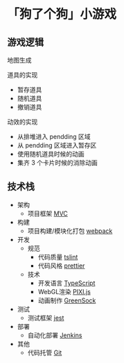 # 「狗了个狗」小游戏

## 游戏逻辑

地图生成

道具的实现

* 暂存道具
* 随机道具
* 撤销道具

动效的实现

* 从排堆进入 pendding 区域
* 从 pendding 区域进入暂存区
* 使用随机道具时候的动画
* 集齐 3 个卡片时候的消除动画

## 技术栈

* 架构
    * 项目框架 [MVC](https://puremvc.org/)
* 构建
    * 项目构建/模块化打包 [webpack](https://webpack.docschina.org/)
* 开发
    * 规范
        * 代码质量 [tslint](https://palantir.github.io/tslint/)
        * 代码风格 [prettier]()
    * 技术
        * 开发语言 [TypeScript](https://www.tslang.cn/)
        * WebGL渲染 [PIXI.js](https://www.pixijs.com/)
        * 动画制作 [GreenSock](https://greensock.com/gsap/)
* 测试
    * 测试框架 [jest]()
* 部署
    * 自动化部署 [Jenkins]()
* 其他
    * 代码托管 [Git]()